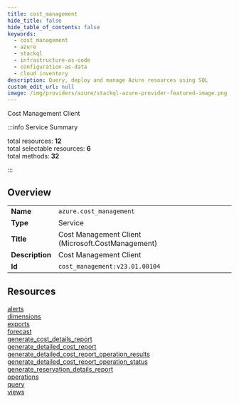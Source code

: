 ```yaml
---
title: cost_management
hide_title: false
hide_table_of_contents: false
keywords:
  - cost_management
  - azure
  - stackql
  - infrastructure-as-code
  - configuration-as-data
  - cloud inventory
description: Query, deploy and manage Azure resources using SQL
custom_edit_url: null
image: /img/providers/azure/stackql-azure-provider-featured-image.png
---
```

Cost Management Client  
    
:::info Service Summary

<div class="row">
<div class="providerDocColumn">
<span>total resources:&nbsp;<b>12</b></span><br />
<span>total selectable resources:&nbsp;<b>6</b></span><br />
<span>total methods:&nbsp;<b>32</b></span><br />
</div>
</div>

:::

## Overview
<table><tbody>
<tr><td><b>Name</b></td><td><code>azure.cost_management</code></td></tr>
<tr><td><b>Type</b></td><td>Service</td></tr>
<tr><td><b>Title</b></td><td>Cost Management Client (Microsoft.CostManagement)</td></tr>
<tr><td><b>Description</b></td><td>Cost Management Client</td></tr>
<tr><td><b>Id</b></td><td><code>cost_management:v23.01.00104</code></td></tr>
</tbody></table>

## Resources
<div class="row">
<div class="providerDocColumn">
<a href="/providers/azure/cost_management/alerts/">alerts</a><br />
<a href="/providers/azure/cost_management/dimensions/">dimensions</a><br />
<a href="/providers/azure/cost_management/exports/">exports</a><br />
<a href="/providers/azure/cost_management/forecast/">forecast</a><br />
<a href="/providers/azure/cost_management/generate_cost_details_report/">generate_cost_details_report</a><br />
<a href="/providers/azure/cost_management/generate_detailed_cost_report/">generate_detailed_cost_report</a><br />
</div>
<div class="providerDocColumn">
<a href="/providers/azure/cost_management/generate_detailed_cost_report_operation_results/">generate_detailed_cost_report_operation_results</a><br />
<a href="/providers/azure/cost_management/generate_detailed_cost_report_operation_status/">generate_detailed_cost_report_operation_status</a><br />
<a href="/providers/azure/cost_management/generate_reservation_details_report/">generate_reservation_details_report</a><br />
<a href="/providers/azure/cost_management/operations/">operations</a><br />
<a href="/providers/azure/cost_management/query/">query</a><br />
<a href="/providers/azure/cost_management/views/">views</a><br />
</div>
</div>
